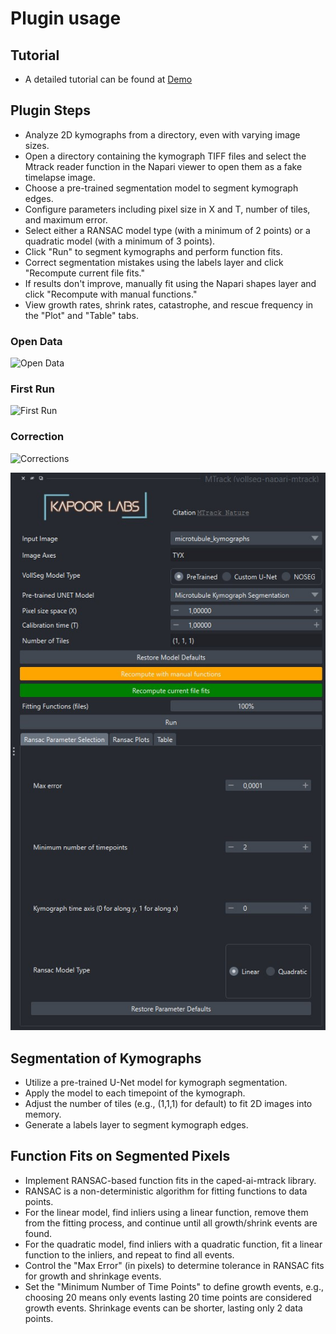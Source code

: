 # Plugin usage

## Tutorial
- A detailed tutorial can be found at [Demo](https://www.youtube.com/watch?v=MLLkC4Ls220&t=316s)


## Plugin Steps

- Analyze 2D kymographs from a directory, even with varying image sizes.
- Open a directory containing the kymograph TIFF files and select the Mtrack reader function in the Napari viewer to open them as a fake timelapse image.
- Choose a pre-trained segmentation model to segment kymograph edges.
- Configure parameters including pixel size in X and T, number of tiles, and maximum error.
- Select either a RANSAC model type (with a minimum of 2 points) or a quadratic model (with a minimum of 3 points).
- Click "Run" to segment kymographs and perform function fits.
- Correct segmentation mistakes using the labels layer and click "Recompute current file fits."
- If results don't improve, manually fit using the Napari shapes layer and click "Recompute with manual functions."
- View growth rates, shrink rates, catastrophe, and rescue frequency in the "Plot" and "Table" tabs.

### Open Data
![Open Data](images/open_data.gif)

### First Run
![First Run](images/first_run.gif)

### Correction
![Corrections](images/correction.gif)


![plugin design](images/mtrack_plugin_look.jpg)

## Segmentation of Kymographs

- Utilize a pre-trained U-Net model for kymograph segmentation.
- Apply the model to each timepoint of the kymograph.
- Adjust the number of tiles (e.g., (1,1,1) for default) to fit 2D images into memory.
- Generate a labels layer to segment kymograph edges.

## Function Fits on Segmented Pixels

- Implement RANSAC-based function fits in the caped-ai-mtrack library.
- RANSAC is a non-deterministic algorithm for fitting functions to data points.
- For the linear model, find inliers using a linear function, remove them from the fitting process, and continue until all growth/shrink events are found.
- For the quadratic model, find inliers with a quadratic function, fit a linear function to the inliers, and repeat to find all events.
- Control the "Max Error" (in pixels) to determine tolerance in RANSAC fits for growth and shrinkage events.
- Set the "Minimum Number of Time Points" to define growth events, e.g., choosing 20 means only events lasting 20 time points are considered growth events. Shrinkage events can be shorter, lasting only 2 data points.
